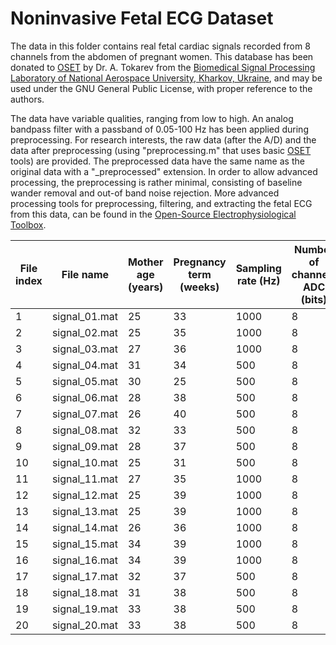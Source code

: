 # Noninvasive Fetal ECG Dataset
The data in this folder contains real fetal cardiac signals recorded from 8 channels from the abdomen of pregnant women. This database has been donated to [OSET](https://github.com/alphanumericslab/OSET) by Dr. A. Tokarev from the [Biomedical Signal Processing Laboratory of National Aerospace University, Kharkov, Ukraine](http://www.xai-medica.com/), and may be used under the GNU General Public License, with proper reference to the authors.

The data have variable qualities, ranging from low to high. An analog bandpass filter with a passband of 0.05-100 Hz has been applied during preprocessing. For research interests, the raw data (after the A/D) and the data after preprocessing (using "preprocessing.m" that uses basic [OSET](https://github.com/alphanumericslab/OSET) tools) are provided. The preprocessed data have the same name as the original data with a "_preprocessed" extension. In order to allow advanced processing, the preprocessing is rather minimal, consisting of baseline wander removal and out-of band noise rejection. More advanced processing tools for preprocessing, filtering, and extracting the fetal ECG from this data, can be found in the [Open-Source Electrophysiological Toolbox](https://github.com/alphanumericslab/OSET).

File index | File name | Mother age (years) | Pregnancy term (weeks) | Sampling rate (Hz) | Number of channels ADC (bits) | ADC full scale (mV) | Quantization (µV/bit)
------------ | ------------- | ------------- | ------------- | ------------- | ------------- | ------------- | -------------
1	| signal_01.mat	| 25 |	33 |	1000	| 8	| 16	| ± 8	| 0.25
2	| signal_02.mat	| 25	| 35	| 1000	| 8	| 16	| ± 8	| 0.25
3	| signal_03.mat	| 27	| 36	| 1000	| 8	| 16	| ± 8	| 0.25
4	| signal_04.mat	| 31	| 34	| 500	| 8	| 12	| ± 1	| 0.5
5	| signal_05.mat	| 30	| 25	| 500	| 8	| 12	| ± 1	| 0.5
6	| signal_06.mat	| 28	| 38	| 500	| 8	| 12	| ± 1	| 0.5
7	| signal_07.mat	| 26	| 40	| 500	| 8	| 12	| ± 1	| 0.5
8	| signal_08.mat	| 32	| 33	| 500	| 8	| 12	| ± 1	| 0.5
9	| signal_09.mat	| 28	| 37	| 500	| 8	| 12	| ± 1	| 0.5
10	| signal_10.mat	| 25	| 31	| 500	| 8	| 12	| ± 1	| 0.5
11	| signal_11.mat	| 27	| 35	| 1000	| 8	| 16	| ± 8	| 0.25
12	| signal_12.mat	| 25	| 39	| 1000	| 8	| 16	| ± 8	| 0.25
13	| signal_13.mat	| 25	| 39	| 1000	| 8	| 16	| ± 8	| 0.25
14	| signal_14.mat	| 26	| 36	| 1000	| 8	| 16	| ± 2	| 0.0625
15	| signal_15.mat	| 34	| 39	| 1000	| 8	| 16	| ± 2	| 0.0625
16	| signal_16.mat	| 34	| 39	| 1000	| 8	| 16	| ± 2	| 0.0625
17	| signal_17.mat	| 32	| 37	| 500	| 8	| 12	| ± 1	| 0.5
18	| signal_18.mat	| 31	| 38	| 500	| 8	| 16	| ± 8	| 0.25
19	| signal_19.mat	| 33	| 38	| 500	| 8	| 16	| ± 8	| 0.25
20	| signal_20.mat	| 33	| 38	| 500	| 8	| 16	| ± 8	| 0.25
